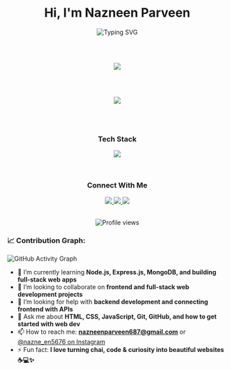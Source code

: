 <div align="center">

<h1>Hi, I'm Nazneen Parveen</h1>

<img src="https://readme-typing-svg.herokuapp.com?font=Fira+Code&pause=1000&center=true&vCenter=true&width=435&lines=CS+Student+at+LPU;Frontend+Developer;Learning+Backend+Development" alt="Typing SVG" />

<br><br>

<img src="https://github-readme-stats.vercel.app/api?username=NAZNEEN-PARVEEN&show_icons=true&theme=transparent" />

<br><br>

<img src="https://github-readme-stats.vercel.app/api/top-langs/?username=NAZNEEN-PARVEEN&layout=compact&theme=transparent" />

<br><br>

<h3>Tech Stack</h3>

<p>
  <img src="https://skillicons.dev/icons?i=html,css,js,c,cpp,nodejs,git,github" />
</p>

<br/>

<h3>Connect With Me</h3>

<p>
  <a href="https://instagram.com/nazne_en5676">
    <img src="https://img.shields.io/badge/Instagram-E4405F?style=for-the-badge&logo=instagram&logoColor=white" />
  </a>
  <a href="mailto:nazneenparveen687@gmail.com">
    <img src="https://img.shields.io/badge/Gmail-D14836?style=for-the-badge&logo=gmail&logoColor=white" />
  </a>
  <a href="#">
    <img src="https://img.shields.io/badge/Discord-5865F2?style=for-the-badge&logo=discord&logoColor=white" />
  </a>
</p>

<br/>

<img src="https://komarev.com/ghpvc/?username=NAZNEEN-PARVEEN&color=green" alt="Profile views" />

</div>


### 📈 Contribution Graph:
![GitHub Activity Graph](https://activity-graph.herokuapp.com/graph?username=NAZNEEN-PARVEEN&theme=dracula)
- 🌱 I’m currently learning **Node.js, Express.js, MongoDB, and building full-stack web apps**
- 👯 I’m looking to collaborate on **frontend and full-stack web development projects**
- 🤔 I’m looking for help with **backend development and connecting frontend with APIs**
- 💬 Ask me about **HTML, CSS, JavaScript, Git, GitHub, and how to get started with web dev**
- 📫 How to reach me: **nazneenparveen687@gmail.com** or [@nazne_en5676 on Instagram](https://www.instagram.com/nazne_en5676)
- ⚡ Fun fact: **I love turning chai, code & curiosity into beautiful websites ☕💻✨**
